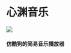 # 心渊音乐

[![](https://img.shields.io/badge/作者-jsyjst-blue.svg)](https://blog.csdn.net/qq_41979349)

#### 仿酷狗的简易音乐播放器


